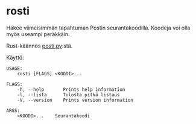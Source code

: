 # rosti
Hakee viimeisimmän tapahtuman Postin seurantakoodilla. Koodeja voi olla myös useampi peräkkäin.

Rust-käännös [posti.py](https://github.com/varjolintu/posti.py):stä.

Käyttö:
```
USAGE:
    rosti [FLAGS] <KOODI>...

FLAGS:
    -h, --help       Prints help information
    -l, --lista      Tulosta pitkä listaus
    -V, --version    Prints version information

ARGS:
    <KOODI>...    Seurantakoodi
```
